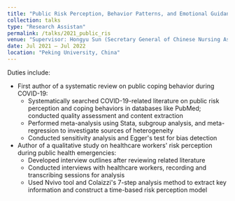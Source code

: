 ```yaml
---
title: "Public Risk Perception, Behavior Patterns, and Emotional Guidance Under Major Public Health Emergency (Beijing Natural Science Foundation Committee)"
collection: talks
type: "Research Assistan"
permalink: /talks/2021_public_ris
venue: "Supervisor: Hongyu Sun (Secretary General of Chinese Nursing Association)"
date: Jul 2021 – Jul 2022
location: "Peking University, China"
---
```

Duties include:
* First author of a systematic review on public coping behavior during COVID-19:
    * Systematically searched COVID-19-related literature on public risk perception and coping behaviors in databases like PubMed; conducted quality assessment and content extraction
    * Performed meta-analysis using Stata, subgroup analysis, and meta-regression to investigate sources of heterogeneity
    * Conducted sensitivity analysis and Egger's test for bias detection
* Author of a qualitative study on healthcare workers' risk perception during public health emergencies:
    * Developed interview outlines after reviewing related literature
    * Conducted interviews with healthcare workers, recording and transcribing sessions for analysis
    * Used Nvivo tool and Colaizzi's 7-step analysis method to extract key information and construct a time-based risk perception model
